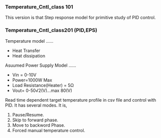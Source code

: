 ### Temperature_Cntl_class 101
This version is that  Step response model for primitive study of PID control.

### Temperature_Cntl_class201 (PID,EPS)
Temperature model ......  
  - Heat Transfer
  - Heat dissipation 

Asuumed Power Supply Model ...... 
  - Vin = 0-10V
  - Power=1000W Max
  - Load Resistance(Heater) = 5Ω
  - Vout= 0-50√2(V)...max 80(V)

Read time dependent target temperature profile in csv file and control with PID. It has several modes. It is,<p>
  1. Pause/Resume.
  2. Skip to forward phase.
  3. Move to backword Phase.
  4. Forced manual temperature control.
